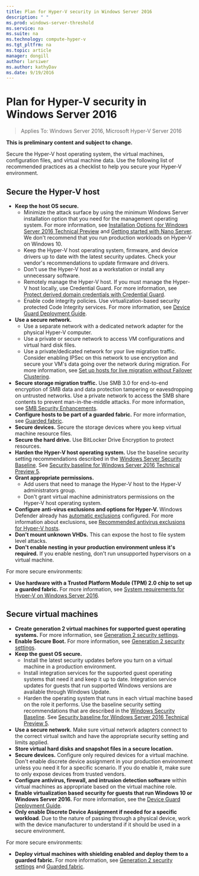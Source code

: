 ```yaml
---
title: Plan for Hyper-V security in Windows Server 2016
description: " "
ms.prod: windows-server-threshold
ms.service: na
ms.suite: na
ms.technology: compute-hyper-v
ms.tgt_pltfrm: na
ms.topic: article
manager: dongill
author: larsiwer
ms.author: kathyDav
ms.date: 9/19/2016
---
```


# Plan for Hyper-V security in Windows Server 2016

>Applies To: Windows Server 2016, Microsoft Hyper-V Server 2016

**This is preliminary content and subject to change.**  

Secure the Hyper-V host operating system, the virtual machines, configuration files, and virtual machine data. Use the following list of recommended practices as a checklist to help you secure your Hyper-V environment.

## Secure the Hyper-V host
- **Keep the host OS secure.**
    - Minimize the attack surface by using the minimum Windows Server installation option that you need for the management operating system. For more information, see [Installation Options for Windows Server 2016 Technical Preview](../../../get-started/Installation-Options-for-Windows-Server-2016-Technical-Preview.md) and [Getting started with Nano Server](../../nano-server/getting-started-with-nano-server.md). We don't recommend that you run production workloads on Hyper-V on Windows 10.
    - Keep the Hyper-V host operating system, firmware, and device drivers up to date with the latest security updates. Check your vendor's recommendations to update firmware and drivers.
    - Don't use the Hyper-V host as a workstation or install any unnecessary software.
    - Remotely manage the Hyper-V host. If you must manage the Hyper-V host locally, use Credential Guard. For more information, see [Protect derived domain credentials with Credential Guard](https://technet.microsoft.com/itpro/windows/keep-secure/credential-guard).
    - Enable code integrity policies. Use virtualization-based security protected Code Integrity services. For more information, see [Device Guard Deployment Guide](https://technet.microsoft.com/itpro/windows/keep-secure/device-guard-deployment-guide).
- **Use a secure network.**
    - Use a separate network with a dedicated network adapter for the physical Hyper-V computer.
    - Use a private or secure network to access VM configurations and virtual hard disk files.
    - Use a private/dedicated network for your live migration traffic. Consider enabling IPSec on this network to use encryption and secure your VM's data going over the network during migration. For more information, see [Set up hosts for live migration without Failover Clustering](../deploy/set-up-hosts-for-live-migration-without-failover-clustering.md).
- **Secure storage migration traffic.** Use SMB 3.0 for end-to-end encryption of SMB data and data protection tampering or eavesdropping on untrusted networks. Use a private network to access the SMB share contents to prevent man-in-the-middle attacks. For more information, see [SMB Security Enhancements](https://technet.microsoft.com/library/dn551363.aspx). 
- **Configure hosts to be part of a guarded fabric.** For more information, see [Guarded fabric](../../../security/Guarded-Fabric-and-Shielded-VMs.md).
- **Secure devices.** Secure the storage devices where you keep virtual machine resource files.
- **Secure the hard drive.** Use BitLocker Drive Encryption to protect resources.
- **Harden the Hyper-V host operating system.** Use the baseline security setting recommendations described in the [Windows Server Security Baseline](https://technet.microsoft.com/itpro/windows/keep-secure/windows-security-baselines). See [Security baseline for Windows Server 2016 Technical Preview 5](https://blogs.technet.microsoft.com/secguide/2016/05/27/security-baseline-for-windows-server-2016-technical-preview-5-tp5/).
- **Grant appropriate permissions.**
    - Add users that need to manage the Hyper-V host to the Hyper-V administrators group.
    - Don't grant virtual machine administrators permissions on the Hyper-V host operating system.
- **Configure anti-virus exclusions and options for Hyper-V.**  Windows Defender already has [automatic exclusions](../../../security/windows-defender/automatic-exclusions-for-windows-defender.md) configured. For more information about exclusions, see [Recommended antivirus exclusions for Hyper-V hosts](https://support.microsoft.com/kb/3105657). 
- **Don't mount unknown VHDs.** This can expose the host to file system level attacks.
- **Don't enable nesting in your production environment unless it's required.** If you enable nesting, don't run unsupported hypervisors on a virtual machine.  

For more secure environments:
- **Use hardware with a Trusted Platform Module (TPM) 2.0 chip to set up a guarded fabric.** For more information, see [System requirements for Hyper-V on Windows Server 2016](../system-requirements-for-hyper-v-on-windows.md).

## Secure virtual machines
- **Create generation 2 virtual machines for supported guest operating systems.** For more information, see [Generation 2 security settings](../learn-more/Generation-2-virtual-machine-security-settings-for-Hyper-V.md).
- **Enable Secure Boot.** For more information, see [Generation 2 security settings](../learn-more/Generation-2-virtual-machine-security-settings-for-Hyper-V.md).
- **Keep the guest OS secure.**
    - Install the latest security updates before you turn on a virtual machine in a production environment.
    - Install integration services for the supported guest operating systems that need it and keep it up to date. Integration service updates for guests that run supported Windows versions are available through Windows Update.
    - Harden the operating system that runs in each virtual machine based on the role it performs. Use the baseline security setting recommendations that are described in the [Windows Security Baseline](https://technet.microsoft.com/itpro/windows/keep-secure/windows-security-baselines). See [Security baseline for Windows Server 2016 Technical Preview 5](https://blogs.technet.microsoft.com/secguide/2016/05/27/security-baseline-for-windows-server-2016-technical-preview-5-tp5/).
- **Use a secure network.** Make sure virtual network adapters connect to the correct virtual switch and have the appropriate security setting and limits applied.
- **Store virtual hard disks and snapshot files in a secure location.**
- **Secure devices.**	Configure only required devices for a virtual machine. Don't enable discrete device assignment in your production environment unless you need it for a specific scenario. If you do enable it, make sure to only expose devices from trusted vendors. 
- **Configure antivirus, firewall, and intrusion detection software** within virtual machines as appropriate based on the virtual machine role.
- **Enable virtualization based security for guests that run Windows 10 or Windows Server 2016.** For more information, see the [Device Guard Deployment Guide](https://technet.microsoft.com/itpro/windows/keep-secure/device-guard-deployment-guide).
- **Only enable Discrete Device Assignment if needed for a specific workload**. Due to the nature of passing through a physical device, work with the device manufacturer to understand if it should be used in a secure environment.

For more secure environments:

- **Deploy virtual machines with shielding enabled and deploy them to a guarded fabric.** For more information, see [Generation 2 security settings](../learn-more/Generation-2-virtual-machine-security-settings-for-Hyper-V.md) and [Guarded fabric](../../../security/Guarded-Fabric-and-Shielded-VMs.md).
